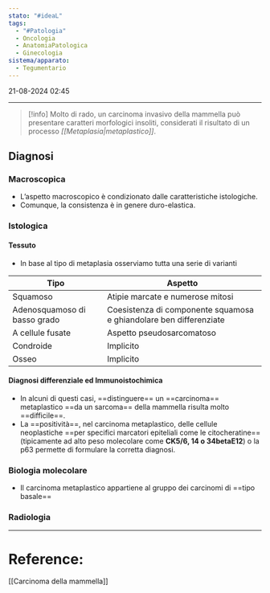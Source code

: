 ```yaml
---
stato: "#ideaL"
tags:
  - "#Patologia"
  - Oncologia
  - AnatomiaPatologica
  - Ginecologia
sistema/apparato:
  - Tegumentario
---
```

21-08-2024 02:45

--- 

>[!info] 
>Molto di rado, un carcinoma invasivo della mammella può presentare caratteri morfologici insoliti, considerati il risultato di un processo *[[Metaplasia|metaplastico]]*.



## Diagnosi
### Macroscopica
- L’aspetto macroscopico è condizionato dalle caratteristiche istologiche.
- Comunque, la consistenza è in genere duro-elastica.
### Istologica
#### Tessuto
- In base al tipo di metaplasia osserviamo tutta una serie di varianti

| Tipo                         | Aspetto                                                            |
| ---------------------------- | ------------------------------------------------------------------ |
| Squamoso                     | Atipie marcate e numerose mitosi                                   |
| Adenosquamoso di basso grado | Coesistenza di componente squamosa e ghiandolare ben differenziate |
| A cellule fusate             | Aspetto pseudosarcomatoso                                          |
| Condroide                    | Implicito                                                          |
| Osseo                        | Implicito                                                          |
#### Diagnosi differenziale ed Immunoistochimica
- In alcuni di questi casi, ==distinguere== un ==carcinoma== metaplastico ==da un sarcoma== della mammella risulta molto ==difficile==.
- La ==positività==, nel carcinoma metaplastico, delle cellule neoplastiche ==per specifici marcatori epiteliali come le citocheratine== (tipicamente ad alto peso molecolare come **CK5/6, 14 o 34betaE12**) o la p63 permette di formulare la corretta diagnosi.
### Biologia molecolare
- Il carcinoma metaplastico appartiene al gruppo dei carcinomi di ==tipo basale== 
### Radiologia








--- 
# Reference:
[[Carcinoma della mammella]]